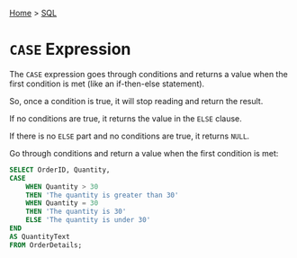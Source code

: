 [Home](../../README.md) > [SQL](./README.md)

# `CASE` Expression

The `CASE` expression goes through conditions and returns a value when the first condition is met (like an if-then-else statement).

So, once a condition is true, it will stop reading and return the result.

If no conditions are true, it returns the value in the `ELSE` clause.

If there is no `ELSE` part and no conditions are true, it returns `NULL`.

Go through conditions and return a value when the first condition is met:
```sql
SELECT OrderID, Quantity,
CASE
    WHEN Quantity > 30
    THEN 'The quantity is greater than 30'
    WHEN Quantity = 30
    THEN 'The quantity is 30'
    ELSE 'The quantity is under 30'
END
AS QuantityText
FROM OrderDetails;
```
